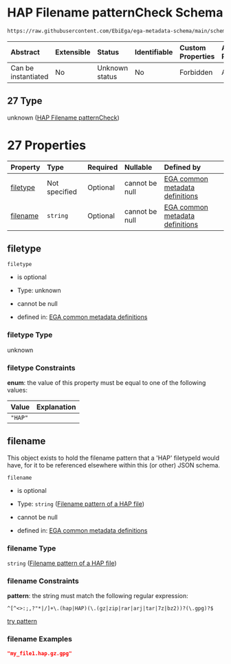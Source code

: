# HAP Filename patternCheck Schema

```txt
https://raw.githubusercontent.com/EbiEga/ega-metadata-schema/main/schemas/EGA.common-definitions.json#/definitions/filenameFiletypePatternCheck/anyOf/27
```



| Abstract            | Extensible | Status         | Identifiable | Custom Properties | Additional Properties | Access Restrictions | Defined In                                                                                           |
| :------------------ | :--------- | :------------- | :----------- | :---------------- | :-------------------- | :------------------ | :--------------------------------------------------------------------------------------------------- |
| Can be instantiated | No         | Unknown status | No           | Forbidden         | Allowed               | none                | [EGA.common-definitions.json\*](../../../schemas/EGA.common-definitions.json "open original schema") |

## 27 Type

unknown ([HAP Filename patternCheck](ega-12-definitions-check-filetype-checks-based-on-its-filename-anyof-hap-filename-patterncheck.md))

# 27 Properties

| Property              | Type          | Required | Nullable       | Defined by                                                                                                                                                                                                                                                                                                                                                    |
| :-------------------- | :------------ | :------- | :------------- | :------------------------------------------------------------------------------------------------------------------------------------------------------------------------------------------------------------------------------------------------------------------------------------------------------------------------------------------------------------ |
| [filetype](#filetype) | Not specified | Optional | cannot be null | [EGA common metadata definitions](ega-12-definitions-check-filetype-checks-based-on-its-filename-anyof-hap-filename-patterncheck-properties-filetype.md "https://raw.githubusercontent.com/EbiEga/ega-metadata-schema/main/schemas/EGA.common-definitions.json#/definitions/filenameFiletypePatternCheck/anyOf/27/properties/filetype")                       |
| [filename](#filename) | `string`      | Optional | cannot be null | [EGA common metadata definitions](ega-12-definitions-check-filetype-checks-based-on-its-filename-anyof-hap-filename-patterncheck-properties-filename-pattern-of-a-hap-file.md "https://raw.githubusercontent.com/EbiEga/ega-metadata-schema/main/schemas/EGA.common-definitions.json#/definitions/filenameFiletypePatternCheck/anyOf/27/properties/filename") |

## filetype



`filetype`

*   is optional

*   Type: unknown

*   cannot be null

*   defined in: [EGA common metadata definitions](ega-12-definitions-check-filetype-checks-based-on-its-filename-anyof-hap-filename-patterncheck-properties-filetype.md "https://raw.githubusercontent.com/EbiEga/ega-metadata-schema/main/schemas/EGA.common-definitions.json#/definitions/filenameFiletypePatternCheck/anyOf/27/properties/filetype")

### filetype Type

unknown

### filetype Constraints

**enum**: the value of this property must be equal to one of the following values:

| Value   | Explanation |
| :------ | :---------- |
| `"HAP"` |             |

## filename

This object exists to hold the filename pattern that a 'HAP' filetypeId would have, for it to be referenced elsewhere within this (or other) JSON schema.

`filename`

*   is optional

*   Type: `string` ([Filename pattern of a HAP file](ega-12-definitions-check-filetype-checks-based-on-its-filename-anyof-hap-filename-patterncheck-properties-filename-pattern-of-a-hap-file.md))

*   cannot be null

*   defined in: [EGA common metadata definitions](ega-12-definitions-check-filetype-checks-based-on-its-filename-anyof-hap-filename-patterncheck-properties-filename-pattern-of-a-hap-file.md "https://raw.githubusercontent.com/EbiEga/ega-metadata-schema/main/schemas/EGA.common-definitions.json#/definitions/filenameFiletypePatternCheck/anyOf/27/properties/filename")

### filename Type

`string` ([Filename pattern of a HAP file](ega-12-definitions-check-filetype-checks-based-on-its-filename-anyof-hap-filename-patterncheck-properties-filename-pattern-of-a-hap-file.md))

### filename Constraints

**pattern**: the string must match the following regular expression:&#x20;

```regexp
^[^<>:;,?"*|/]+\.(hap|HAP)(\.(gz|zip|rar|arj|tar|7z|bz2))?(\.gpg)?$
```

[try pattern](https://regexr.com/?expression=%5E%5B%5E%3C%3E%3A%3B%2C%3F%22*%7C%2F%5D%2B%5C.\(hap%7CHAP\)\(%5C.\(gz%7Czip%7Crar%7Carj%7Ctar%7C7z%7Cbz2\)\)%3F\(%5C.gpg\)%3F%24 "try regular expression with regexr.com")

### filename Examples

```json
"my_file1.hap.gz.gpg"
```
